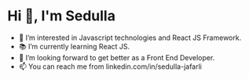# Hi 👋, I'm Sedulla

- 👀 I’m interested in Javascript technologies and React JS Framework.
- 📚 I’m currently learning React JS.
- 🚀 I’m looking forward to get better as a Front End Developer.
- 📫 You can reach me from linkedin.com/in/sedulla-jafarli

<!--
**Sedulla/Sedulla** is a ✨ _special_ ✨ repository because its `README.md` (this file) appears on your GitHub profile.

Here are some ideas to get you started:

- 🔭 I’m currently working on ...
-  ...
- 👯 I’m looking to collaborate on ...
- 🤔 I’m looking for help with ...
- 💬 Ask me about ...
- 📫 How to reach me: ...
- 😄 Pronouns: ...
- ⚡ Fun fact: ...
-->
